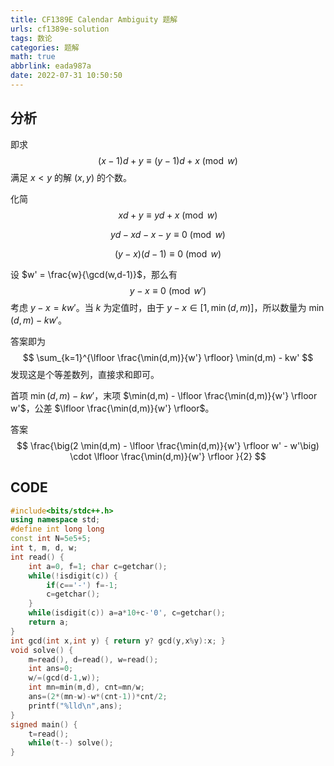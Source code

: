 ```yaml
---
title: CF1389E Calendar Ambiguity 题解
urls: cf1389e-solution
tags: 数论
categories: 题解
math: true
abbrlink: eada987a
date: 2022-07-31 10:50:50
---
```


## 分析

即求
$$
(x-1)d + y \equiv (y-1)d + x \pmod w
$$
满足 $x < y$ 的解 $(x,y)$ 的个数。

<!--more-->

化简
$$
xd + y \equiv yd + x \pmod w
$$

$$
yd - xd - x -y \equiv 0 \pmod w
$$

$$
(y-x)(d-1) \equiv 0 \pmod w
$$

设 $w' = \frac{w}{\gcd(w,d-1)}$，那么有
$$
y-x \equiv 0  \pmod {w'}
$$
考虑 $y-x = k w'$。当 $k$ 为定值时，由于 $y-x \in [1,\min(d,m)]$，所以数量为 $\min(d,m) - kw'$。

答案即为
$$
\sum_{k=1}^{\lfloor \frac{\min(d,m)}{w'} \rfloor} \min(d,m) - kw'
$$
发现这是个等差数列，直接求和即可。

首项 $\min(d,m) - kw'$，末项 $\min(d,m) - \lfloor \frac{\min(d,m)}{w'} \rfloor w'$，公差 $\lfloor \frac{\min(d,m)}{w'} \rfloor$。

答案
$$
\frac{\big(2 \min(d,m) - \lfloor \frac{\min(d,m)}{w'} \rfloor w' - w'\big) \cdot \lfloor \frac{\min(d,m)}{w'} \rfloor }{2}
$$

## CODE

```cpp
#include<bits/stdc++.h>
using namespace std;
#define int long long
const int N=5e5+5;
int t, m, d, w;
int read() {
	int a=0, f=1; char c=getchar();
	while(!isdigit(c)) {
		if(c=='-') f=-1;
		c=getchar();		
	}
	while(isdigit(c)) a=a*10+c-'0', c=getchar();
	return a;
}
int gcd(int x,int y) { return y? gcd(y,x%y):x; }
void solve() {
	m=read(), d=read(), w=read();
	int ans=0;
	w/=(gcd(d-1,w));
	int mn=min(m,d), cnt=mn/w;
	ans=(2*(mn-w)-w*(cnt-1))*cnt/2;
	printf("%lld\n",ans);
}
signed main() {
	t=read();
	while(t--) solve();
}
```
